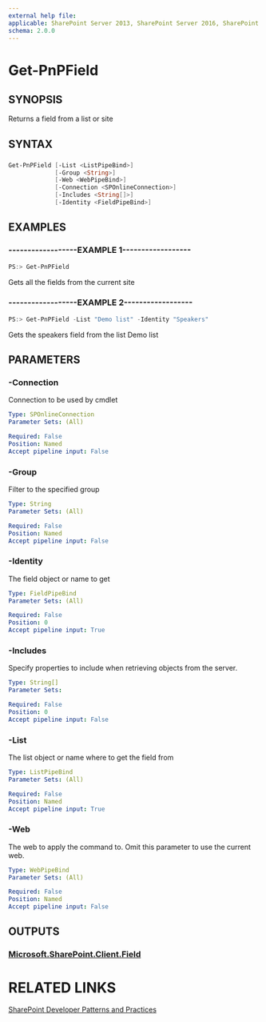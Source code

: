 ```yaml
---
external help file:
applicable: SharePoint Server 2013, SharePoint Server 2016, SharePoint Online
schema: 2.0.0
---
```

# Get-PnPField

## SYNOPSIS
Returns a field from a list or site

## SYNTAX 

### 
```powershell
Get-PnPField [-List <ListPipeBind>]
             [-Group <String>]
             [-Web <WebPipeBind>]
             [-Connection <SPOnlineConnection>]
             [-Includes <String[]>]
             [-Identity <FieldPipeBind>]
```

## EXAMPLES

### ------------------EXAMPLE 1------------------
```powershell
PS:> Get-PnPField
```

Gets all the fields from the current site

### ------------------EXAMPLE 2------------------
```powershell
PS:> Get-PnPField -List "Demo list" -Identity "Speakers"
```

Gets the speakers field from the list Demo list

## PARAMETERS

### -Connection
Connection to be used by cmdlet

```yaml
Type: SPOnlineConnection
Parameter Sets: (All)

Required: False
Position: Named
Accept pipeline input: False
```

### -Group
Filter to the specified group

```yaml
Type: String
Parameter Sets: (All)

Required: False
Position: Named
Accept pipeline input: False
```

### -Identity
The field object or name to get

```yaml
Type: FieldPipeBind
Parameter Sets: (All)

Required: False
Position: 0
Accept pipeline input: True
```

### -Includes
Specify properties to include when retrieving objects from the server.

```yaml
Type: String[]
Parameter Sets: 

Required: False
Position: 0
Accept pipeline input: False
```

### -List
The list object or name where to get the field from

```yaml
Type: ListPipeBind
Parameter Sets: (All)

Required: False
Position: Named
Accept pipeline input: True
```

### -Web
The web to apply the command to. Omit this parameter to use the current web.

```yaml
Type: WebPipeBind
Parameter Sets: (All)

Required: False
Position: Named
Accept pipeline input: False
```

## OUTPUTS

### [Microsoft.SharePoint.Client.Field](https://msdn.microsoft.com/en-us/library/microsoft.sharepoint.client.field.aspx)

# RELATED LINKS

[SharePoint Developer Patterns and Practices](http://aka.ms/sppnp)